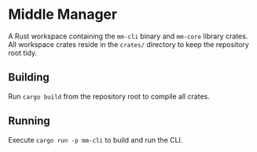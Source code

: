 # Middle Manager

A Rust workspace containing the `mm-cli` binary and `mm-core` library crates.
All workspace crates reside in the `crates/` directory to keep the repository root tidy.

## Building

Run `cargo build` from the repository root to compile all crates.

## Running

Execute `cargo run -p mm-cli` to build and run the CLI.
